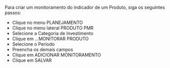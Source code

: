 Para criar um monitoramento do indicador de um Produto, siga os seguintes passos:

* Clique no menu PLANEJAMENTO
* Clique no menu lateral PRODUTO PMR
* Selecione a Categoria de Investimento
* Clique em ...MONITORAR PRODUTO
* Selecione o Período
* Preencha os demais campos
* Clique em ADICIONAR MONITORAMENTO
* Clique em SALVAR